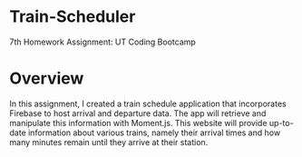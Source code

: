 # Train-Scheduler
7th Homework Assignment: UT Coding Bootcamp

# Overview
In this assignment, I created a train schedule application that incorporates Firebase to host arrival and departure data. The app will retrieve and manipulate this information with Moment.js. This website will provide up-to-date information about various trains, namely their arrival times and how many minutes remain until they arrive at their station.